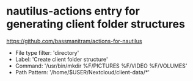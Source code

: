 # nautilus-actions entry for generating client folder structures

https://github.com/bassmanitram/actions-for-nautilus

- File type filter: 'directory'
- Label: 'Create client folder structure'
- Command: '/usr/bin/mkdir %F/PICTURES %F/VIDEO %F/VOLUMES'
- Path Pattern: '/home/$USER/Nextcloud/client-data/*'
